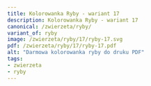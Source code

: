 ```yaml
---
title: Kolorowanka Ryby - wariant 17
description: Kolorowanka Ryby - wariant 17
canonical: /zwierzeta/ryby/
variant_of: ryby
image: /zwierzeta/ryby/17/ryby-17.svg
pdf: /zwierzeta/ryby/17/ryby-17.pdf
alt: "Darmowa kolorowanka ryby do druku PDF"
tags:
- zwierzeta
- ryby
---
```

